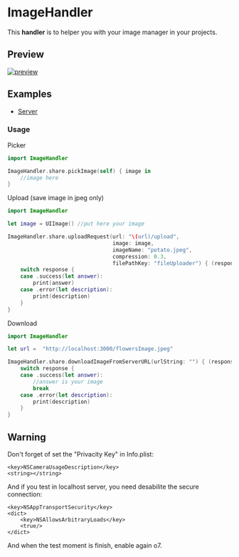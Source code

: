 # ImageHandler  
This **handler** is to helper you with your image manager in your projects.  


## Preview  
<a href="https://ibb.co/6ZxD7vx"><img src="https://i.ibb.co/thtYTZt/preview.gif" alt="preview" border="0" /></a>

## Examples  
- [Server](https://github.com/MaatheusGois/ImageUpload)

### Usage  

Picker
```swift
import ImageHandler

ImageHandler.share.pickImage(self) { image in
    //image here
}
```  

Upload (save image in jpeg only)
```swift
import ImageHandler

let image = UIImage() //put here your image

ImageHandler.share.uploadRequest(url: "\(url)/upload", 
                                 image: image, 
                                 imageName: "potato.jpeg", 
                                 compression: 0.3, 
                                 filePathKey: "fileUploader") { (response) in
    switch response {
    case .success(let answer):
        print(answer)
    case .error(let description):
        print(description)
    }
}
```  

Download
```swift
import ImageHandler

let url =  "http://localhost:3000/flowersImage.jpeg"

ImageHandler.share.downloadImageFromServerURL(urlString: "") { (response) in
    switch response {
    case .success(let answer):
        //answer is your image
        break
    case .error(let description):
        print(description)
    }
}

```  

## Warning

Don't forget of set the "Privacity Key" in Info.plist:
```
<key>NSCameraUsageDescription</key>
<string></string>

```

And if you test in localhost server, you need desabilite the secure connection:
```
<key>NSAppTransportSecurity</key>
<dict>
    <key>NSAllowsArbitraryLoads</key>
    <true/>
</dict>
```
And when the test moment is finish, enable again o7. 
